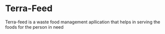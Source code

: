 # Terra-Feed

Terra-feed is a waste food management apllication that helps in serving the foods for the person in need
